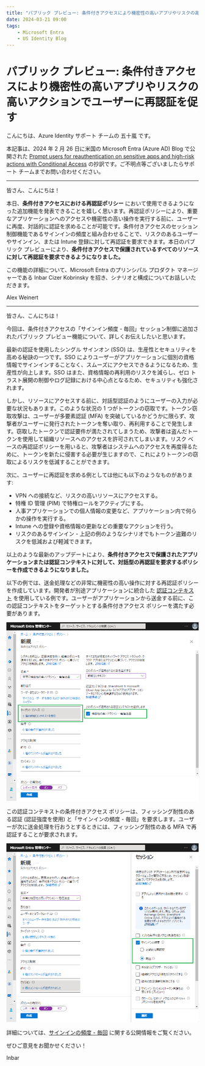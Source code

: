 ```yaml
---
title: "パブリック プレビュー: 条件付きアクセスにより機密性の高いアプリやリスクの高いアクションでユーザーに再認証を促す"
date: 2024-03-21 09:00
tags:
    - Microsoft Entra
    - US Identity Blog
---
```


# パブリック プレビュー: 条件付きアクセスにより機密性の高いアプリやリスクの高いアクションでユーザーに再認証を促す

こんにちは、Azure Identity サポート チームの 五十嵐 です。

本記事は、2024 年 2 月 26 日に米国の Microsoft Entra (Azure AD) Blog で公開された [Prompt users for reauthentication on sensitive apps and high-risk actions with Conditional Access](https://techcommunity.microsoft.com/t5/microsoft-entra-blog/prompt-users-for-reauthentication-on-sensitive-apps-and-high/ba-p/4062703) の抄訳です。ご不明点等ございましたらサポート チームまでお問い合わせください。

----

皆さん、こんにちは！

本日、**条件付きアクセスにおける再認証ポリシー** において使用できるようになった追加機能を発表できることを嬉しく思います。再認証ポリシーにより、重要なアプリケーションへのアクセスや機密性の高い操作を実行する前に、ユーザーに再度、対話的に認証を求めることが可能です。条件付きアクセスのセッション制御機能であるサインインの頻度と組み合わせることで、リスクのあるユーザーやサインイン、または Intune 登録に対して再認証を要求できます。本日のパブリック プレビューにより、**条件付きアクセスで保護されているすべてのリソースに対して再認証を要求できるようになりました。**

この機能の詳細について、Microsoft Entra のプリンシパル プロダクト マネージャーである Inbar Cizer Kobrinsky を招き、シナリオと構成についてお話しいただきます。

Alex Weinert

----

皆さん、こんにちは！

今回は、条件付きアクセスの「サインイン頻度 - 毎回」セッション制御に追加されたパブリック プレビュー機能について、詳しくお伝えしたいと思います。

最新の認証を使用したシングル サインオン (SSO) は、生産性とセキュリティを高める秘訣の一つです。SSO によりユーザーがアプリケーションに個別の資格情報でサインインすることなく、スムーズにアクセスできるようになるため、生産性が向上します。SSO はまた、資格情報の再利用のリスクを減らし、ゼロ トラスト展開の制御やログ記録における中心点となるため、セキュリティも強化されます。

しかし、リソースにアクセスする前に、対話型認証のようにユーザーの入力が必要な状況もあります。このような状況の 1 つがトークンの窃取です。トークン窃取攻撃は、ユーザーが多要素認証 (MFA) を突破しているかどうかに限らず、攻撃者がユーザーに発行されたトークンを奪い取り、再利用することで発生します。窃取したトークンで認証要件が満たされてしまうため、攻撃者は盗んだトークンを使用して組織リソースへのアクセスを許可されてしまいます。リスク ベースの再認証ポリシーを用いると、攻撃者はシステムへのアクセスを再度得るために、トークンを新たに侵害する必要が生じますので、これによりトークンの窃取によるリスクを低減することができます。

次に、ユーザーに再認証を求める例としては他にも以下のようなものがあります:

- VPN への接続など、リスクの高いリソースにアクセスする。
- 特権 ID 管理 (PIM) で特権ロールをアクティブにする。
- 人事アプリケーションでの個人情報の変更など、アプリケーション内で何らかの操作を実行する。
- Intune への登録や資格情報の更新などの重要なアクションを行う。
- リスクのあるサインイン - 上記の例のようなシナリオでもトークン盗難のリスクを低減および軽減できます。

以上のような最新のアップデートにより、**条件付きアクセスで保護されたアプリケーションまたは認証コンテキストに対して、対話型の再認証を要求するポリシーを作成できるようになりました。**

以下の例では、送金処理などの非常に機密性の高い操作に対する再認証ポリシーを作成しています。開発者が別途アプリケーションに統合した [認証コンテキスト](https://learn.microsoft.com/ja-jp/entra/identity-platform/developer-guide-conditional-access-authentication-context) を使用している例です。ユーザーがアプリケーションから送金する前に、この認証コンテキストをターゲットとする条件付きアクセス ポリシーを満たす必要があります。

![図 1: 認証コンテキストを使用して、機密性の高い操作用に「サインインの頻度 - 毎回」ポリシーを作成する](./prompt-users-for-reauthentication-on-sensitive-apps-and-high-risk-actions-with-conditional-access/prompt-users-for-reauthentication-on-sensitive-apps-and-high-risk-actions-with-conditional-access1.png)

この認証コンテキストの条件付きアクセス ポリシーは、フィッシング耐性のある認証 (認証強度を使用) と「サインインの頻度 - 毎回」を要求します。ユーザーが次に送金処理を行おうとするときには、フィッシング耐性のある MFA で再認証することが要求されます。

![図 2: 「サインインの頻度 - 毎回」のセッション コントロールの選択](./prompt-users-for-reauthentication-on-sensitive-apps-and-high-risk-actions-with-conditional-access/prompt-users-for-reauthentication-on-sensitive-apps-and-high-risk-actions-with-conditional-access2.png)

詳細については、[サインインの頻度 - 毎回](https://learn.microsoft.com/ja-jp/entra/identity/conditional-access/concept-session-lifetime#require-reauthentication-every-time) に関する公開情報をご覧ください。

ぜひご意見をお聞かせください！

Inbar
